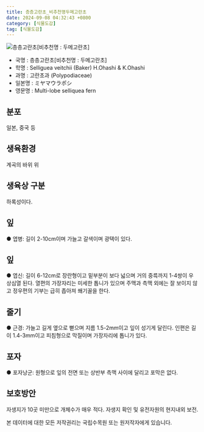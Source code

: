 ```yaml
---
title: 층층고란초_비추천명두메고란초
date: 2024-09-08 04:32:43 +0800
category: [식물도감]
tag: [식물도감]
---
```




![층층고란초[비추천명 : 두메고란초]](/fileUpload/plants/basic/Polypodiaceae/Crypsinus/4359/1_th2.JPG)
- 국명 : 층층고란초[비추천명 : 두메고란초]
- 학명 : Selliguea veitchii (Baker) H.Ohashi & K.Ohashi
- 과명 : 고란초과 (Polypodiaceae)
- 일본명 : ミヤマウラポシ
- 영문명 : Multi-lobe selliquea fern


## 분포
일본, 중국 등
## 생육환경
계곡의 바위 위 
## 생육상 구분
하록성이다. 
## 잎
● 엽병: 길이 2-10cm이며 가늘고 갈색이며 광택이 있다. 
## 잎
● 엽신: 길이 6-12cm로 장란형이고 밑부분이 보다 넓으며 거의 중륵까지 1-4쌍이 우상심열 된다. 열편의 가장자리는 미세한 톱니가 있으며 주맥과 측맥 외에는 잘 보이지 않고 정우편의 기부는 급히 좁아져 쐐기꼴을 한다. 
## 줄기
● 근경: 가늘고 길게 옆으로 뻗으며 지름 1.5-2mm이고 잎이 성기게 달린다. 인편은 길이 1.4-3mm이고 피침형으로 막질이며 가장자리에 톱니가 있다. 
## 포자
● 포자낭군: 원형으로 잎의 전면 또는 상반부 측맥 사이에 달리고 포막은 없다. 
## 보호방안
자생지가 10곳 미만으로 개체수가 매우 적다. 자생지 확인 및 유전자원의 현지내외 보전.






본 데이터에 대한 모든 저작권리는 국립수목원 또는 원저작자에게 있습니다.
